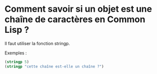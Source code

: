 # Comment savoir si un objet est une chaîne de caractères en Common Lisp ?

Il faut utiliser la fonction stringp.

Exemples :
```lisp
(stringp 5)
(stringp "cette chaîne est-elle un chaîne ?")
```
